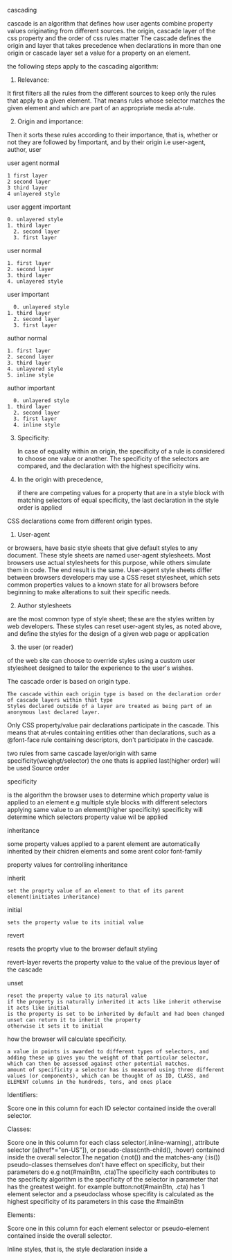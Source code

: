 cascading

  cascade is an algorithm that defines how user agents combine property values originating from different sources.
  the origin, cascade layer of the css property and the order of css rules matter
  The cascade defines the origin and layer that takes precedence when declarations in more than one origin or cascade layer set a value for a property on an element.


the following steps apply to the cascading algorithm:


1. Relevance:

  It first filters all the rules from the different sources to keep only the rules that apply to a given element. That means rules whose selector matches the given element and which are part of an appropriate media at-rule.


2. Origin and importance: 

  Then it sorts these rules according to their importance, that is, whether or not they are followed by !important, and by their origin i.e user-agent, author, user


  user agent normal

    1 first layer
    2 second layer
    3 third layer
    4 unlayered style

  user aggent important

    0. unlayered style
    1. third layer
      2. second layer
      3. first layer
      
  user normal

    1. first layer
    2. second layer
    3. third layer
    4. unlayered style

  user important

      0. unlayered style
    1. third layer
      2. second layer
      3. first layer

  author normal

    1. first layer
    2. second layer
    3. third layer
    4. unlayered style
    5. inline style

  author important

      0. unlayered style
    1. third layer
      2. second layer
      3. first layer
      4. inline style


3. Specificity:

    In case of equality within an origin, the specificity of a rule is considered to choose one value or another. The specificity of the selectors are compared, and the declaration with the highest specificity wins.

4.  In the origin with precedence,

     if there are competing values for a property that are in a style block with matching selectors of equal specificity, the last declaration in the style order is applied


CSS declarations come from different origin types.

1. User-agent

  or browsers, have basic style sheets that give default styles to any document. These style sheets are named user-agent stylesheets. Most browsers use actual stylesheets for this purpose, while others simulate them in code. The end result is the same.
  User-agent style sheets differ between browsers developers may use a CSS reset stylesheet, which sets common properties values to a known state for all browsers before beginning to make alterations to suit their specific needs.

2. Author stylesheets 

  are the most common type of style sheet; these are the styles written by web developers. These styles can reset user-agent styles, as noted above, and define the styles for the design of a given web page or application

3. the user (or reader) 

  of the web site can choose to override styles using a custom user stylesheet designed to tailor the experience to the user's wishes. 

  The cascade order is based on origin type. 

    The cascade within each origin type is based on the declaration order of cascade layers within that type
    Styles declared outside of a layer are treated as being part of an anonymous last declared layer.


Only CSS property/value pair declarations participate in the cascade. This means that at-rules containing entities other than declarations, such as a @font-face rule containing descriptors, don't participate in the cascade.




two rules from same cascade layer/origin with same specificity(weighgt/selector) the one thats is applied last(higher order) will be used
Source order

specificity

  is the algorithm the browser uses to determine which property value is applied to an element
  e.g multiple style blocks with different selectors applying same value to an element(higher specificity)
  specificity will determine which selectors property value wil be applied 


inheritance

  some property values applied to a parent element are automatically inherited by their chidren elements and some arent 
  color font-family


property values for controlling inheritance 

  inherit

    set the proprty value of an element to that of its parent element(initiates inheritance)
  initial

    sets the property value to its initial value

  revert

  resets the proprty vlue to the browser default styling

  revert-layer
    reverts the property value to the value of the previous layer of the cascade

  unset

    reset the property value to its natural value
    if the property is naturally inherited it acts like inherit otherwise it acts like initial
    is the property is set to be inherited by default and had been changed  unset can return it to inherit the property
    otherwise it sets it to initial


 how the browser will calculate specificity.

    a value in points is awarded to different types of selectors, and adding these up gives you the weight of that particular selector, which can then be assessed against other potential matches.
    amount of specificity a selector has is measured using three different values (or components), which can be thought of as ID, CLASS, and ELEMENT columns in the hundreds, tens, and ones place


Identifiers: 
  
  Score one in this column for each ID selector contained inside the overall selector.


Classes: 

  Score one in this column for each class selector(.inline-warning), attribute selector (a[href*="en-US"]), or pseudo-class(:nth-child(), :hover) contained inside the overall selector.The negation (:not()) and the matches-any (:is()) pseudo-classes themselves don't have effect on specificity, but their parameters do e.g not(#mainBtn, .cta)The specificity each contributes to the specificity algorithm is the specificity of the selector in parameter that has the greatest weight. for example button:not(#mainBtn, .cta)
  has 1 element selector and a pseudoclass whose specifity is calculated as the highest specificity of its parameters in this case the 
  #mainBtn


Elements: 

  Score one in this column for each element selector or pseudo-element contained inside the overall selector.
  
  Inline styles, that is, the style declaration inside a <style> attribute take precedence over all normal styles, no matter the specificity.

There are three factors to consider, listed here in increasing order of importance. Later ones overrule earlier ones

  Source order
  Specificity
  Importance


The effect of CSS location

  it is important to note that the precedence of a CSS declaration depends on what stylesheet and cascade layer it is specified in.
  possible for users to set custom stylesheets to override the developer's styles
  declare developer styles in cascade layers
  you can make non-layered styles override styles declared in layers
  you can make styles declared in later layers override styles from earlier declared layers
  you can import the external stylesheet into a cascade layer so that all of your styles easily override the imported styles without worrying about third-party selector specificity.


Order of overriding declarations

  1. Declarations in user agent style sheets (e.g. the browser's default styles, used when no other styling is set).
  2. Declarations in user stylesheets  (custom styles set by a user).
  3. Declarations in author stylesheets (these are the styles set by us, the web developers).
  4. Important declarations in author style sheets
  5. Important declarations in user style sheets
  6. Important declarations in user agent style sheets



When you declare CSS in cascade layers, the order of precedence is determined by the order in which the layers are declared
CSS styles declared outside of any layer are combined together, in the order in which those styles are declared, into an unnamed layer, as if it were the last declared layer.
later layers take precedence over earlier defined layers except for the important declarations, which take precedence over all other declarations.

When you have multiple style blocks in different layers providing competing values for a property on a single element
the layer in which the styles are declared determine the precedence
Specifity between layers doesn't matter, but specificity within a single layer still does.

    Precedence Order,	Style Origin,	Importance

    1	user-agent - first declared layer	normal
    user-agent - last declared layer
    user-agent - unlayered styles

    2	user - first declared layer	normal
    user - last declared layer
    user - unlayered styles

    3	author - first declared layer	normal
    author - last declared layer
    author - unlayered styles
    inline style

    4	animations	

    5	author - unlayered styles	!important
    author - last declared layer
    author - first declared layer
    inline style

    6	user - unlayered styles	!important
    user - last declared layer
    user - first declared styles

    7	user-agent - unlayered styles	!important
    user-agent - last declared layer
    user-agent - first declared styles

    8	transitions	


Resetting styles

  After your content has finished altering styles, it may find itself in a situation where it needs to restore them to a known state. This may happen in cases of animations, theme changes, and so forth.The CSS property all lets you quickly set (almost) everything in CSS back to a known state.

    all lets you opt to immediately restore all properties to:

      1. initial (default) state 
      2. a specific origin (the user-agent stylesheet, the author stylesheet, or the user stylesheet unset
      3. the state inherited from the previous level of the cascade  revert layer

    Important styles declared outside of any cascade layer have lower precedence than those declared as part of a layer



SELECTORS

  ID 
  CLASSES
  TYPE/ELEMENTS
  PSEUDO-CLASSES selects elements that are in a specific state,
  PSEUDO-ELEMENTS style part of an element other than the element itself
  universal selector *


  article :first-child selects all the first children of the article element

  article:first-child selects any article element that is the first child of its parent

  Child combinator >

    It matches only those elements matched by the second selector that are the direct children of elements matched by the first
    Descendant elements further down the hierarchy don't match
    article > p selects all the paragraphs that are direct children of the article element

  Descendant combinator (" ")

    typically represented by a single space (" ") character
    two selectors such that elements matched by the second selector are selected if they have an ancestor (parent, parent's parent, parent's parent's parent, etc) element matching the first selector.
    article p selects all the paragraphs that are descendants of the article element 
    Selectors that utilize a descendant combinator are called descendant selectors.


  Adjacent sibling combinator

    The adjacent sibling selector (+) is placed between two CSS selectors. 
    It matches only those elements matched by the second selector that are <i>the next sibling</i> (immediately preceded) element of the first selector. they have to be directly adjacent to each other.
    p + img

  General sibling combinator

    select siblings of an element even if they are not directly adjacent to the element itself.
    article ~ p selects all the incidences of p that are  that come anywhere after img element and may not be immediate siblings
    the ~ combinator is used to select siblings of an element, even if they are not directly adjacent to the element itself.


  trageting classes on particluar elements use the type.class notation

  targeting elements that have more than one class appplied


  targeting elements by attribute

    li[class] selects all the list items that have the class attribute
    li[class="a"] selects all the list items that have the class attribute set to "a" and no other clases
    li[class~="a"] selects all the list items that have the class attribute set to "a" or another space-separated  class "b" and no other classes


  Substring matching selectors

    li[class^="box-"] selects all the list items that have the class attribute set to a value that starts with "box-"
    li[class$="-box"] selects all the list items that have the class attribute set to a value that ends with "-box"
    li[class*="-box"] selects all the list items that have the class attribute set to a value that contains "-box" anywhere in the value

  Element indices are 1-based.









The box model

Everything in CSS has a box around.

two types of boxes

  1. block box
  2. inline box

TYPES OF DISPLAY

  OUTER DISPLAY TYPE - BLOCK, INLINE

  INNER DISPLAY TYPE - flex, inline-flex, inline-block, block-inline, inline-block, none


block box

  The box will break onto a new line.
  The width and height properties are respected.
  Padding, margin and border will cause other elements to be pushed away from the box
  The box will extend in the inline direction to fill the space available in its container. In most cases, the box will become as wide as its container, filling up 100% of the space available.

inline box

  The box will not break onto a new line.
  The width and height properties will not apply
  Vertical padding, margins, and borders will apply but will not cause other inline boxes to move away from the box.
  Horizontal padding, margins, and borders will apply and will cause other inline boxes to move away from the box.
  Some HTML elements, such as <a>, <span>, <em> and <strong> use inline as their outer display type by default.

CSS box model

  how the different parts of a box — margin, border, padding, and content — work together to create a box that you can see on a page
  Content box: The area where your content is displayed; size it using properties like inline-size and block-size or width and height.
  Padding box: The padding sits around the content as white space; size it using padding and related properties.
  Border box: The border box wraps the content and any padding; size it using border and related properties.
  Margin box: The margin is the outermost layer, wrapping the content, padding, and border as whitespace between this box and other elements; size it using margin and related properties.


The standard CSS box model

  Any padding and border is added to the content box width to get the full width occupied by the box.
  the margin is not counted towards the actual size of the box — sure, it affects the total space that the box will take up on the page, but only the space outside the box.
    .box {
      box-sizing: content-box;
    }

The alternative CSS box 

  any width is the width of the visible box on the page.The content area width is that width minus the width for the padding and border.
  No need to add up the border and padding to get the real size of the box.


    html {
      box-sizing: border-box;
    }
    *, *::before, *::after {
      box-sizing: inherit;
    }



Margin

  The margin is an invisible space around your box. It pushes other elements away from the box.
  Margins can have positive or negative values. Setting a negative margin on one side of your box can cause it to overlap other things on the page.

Margin collapsing

  The top and bottom margins of blocks are sometimes combined (collapsed) into a single margin whose size is the largest of the individual margins (or just one of them, if they are equal), 


  two elements whose margins touch have positive or negative margins:
    1. Two positive margins will combine to become one margin. Its size will be equal to the largest individual margin.
    2. Two negative margins will combine to become one margin. Its size will be equal to the smallest individual margin. the one closest to zero
    3. If one margin is negative, its value will be subtracted from the total.


Margin collapsing occurs in three basic cases:

  Adjacent siblings

    The margins of adjacent siblings are collapsed into a single margin.
  No content separating parent and descendants
    The margins of the parent and descendants are collapsed into a single margin.
    If there is no border, padding, inline part The collapsed margin ends up outside the parent.
  Empty blocks
  If there is no border, padding, inline content, height, or min-height to separate a block's margin-top from its margin-bottom, then its top and bottom margins collapse.




Borders

    The border is drawn between the margin and the padding of a box. If you are using the standard box model, the size of the border is added to the width and height of the box. If you are using the alternative box model then the size of the border makes the content box smaller as it takes up some of that available width and height.





Padding

  The padding sits between the border and the content area and is used to push the content away from the border. Unlike margins, you cannot have a negative padding. Any background applied to your element will display behind the padding.


display: inline-block

  special value of display, which provides a middle ground between inline and block
  use it if you do not want an item to break onto a new line but you want its height and width to be respected
  unlike inline
  The width and height properties are respected.
    padding, margin, and border will cause other elements to be pushed away from the box.
    It does not, however, break onto a new line,

  for example a span with a width height padding and border appllied to it
  the height and width are ignored
  the vertical margin padding and border apply but do not make the sorrounding items respect the width and height of the span
  the horizontal margin padding and border apply and make the surrounding items respect horizontal space
  if you add inline block the item doesnt break to ane wline but its vertical boder margin and padding apply and make the surrounding items respect the height of the span

  when padding of an inline element appears to overlap the border of the parent block set the display of the element to inline-blockso that its vertical space is respected

  <img  href="https://developer.mozilla.org/en-US/docs/Learn/CSS/Building_blocks/The_box_model/box-model-devtools.png"/>


  A writing mode in CSS refers to whether the text is running horizontally or vertically. The writing-mode  property lets us switch from one writing mode to another.

  writing-mode: horizontal-tb

    a writing mode that is written horizontally and block direction from the top of the page to the bottom of the page. 
    block-top to bottom inline block-left to right

  writing-mode: vertical-lr

    this is a writing mode that is written vertically and block direction is from left to right. 
    block-left to right inline block-top to bottom
  writing-mode: vertical-rl

    this is a writing mode that is written vertically and  block flows from right to left.
    block-right to left inline top to bottom



When we switch the writing mode, we are changing which direction is block and which is inline.

  In a horizontal-tb writing mode the block direction runs from top to bottom;
  In a vertical-lr writing mode the block direction runs from left to right;
  In a vertical-rl writing mode the block direction runs from right to left.

  block dimension is always the direction blocks are displayed on the page in the writing mode in use
  inline dimension is always the direction a sentence flows.
      ![alt text](https://developer.mozilla.org/en-US/docs/Learn/CSS/Building_blocks/Handling_different_text_directions/horizontal-tb.png)

Logical properties and values (flow relative versions of the physical properties)

  two boxes again — one with a horizontal-tb writing mode and one with vertical-rl. I have given both of these boxes a width. You can see that when the box is in the vertical writing mode, it still has a width, and this is causing the text to overflow.
  When we're in a vertical writing mode we want the box to expand in the block dimension just like it does in the horizontal mode
  CSS has recently developed a set of mapped properties. These essentially replace physical properties — things like width and height — with logical, or flow relative versions.
  The property mapped to width when in a horizontal writing mode is called inline-size  it refers to the size in the inline dimension
  The property for height is named block-size and is the size in the block dimension.
  margin-block-start and margin-block-end are the margins in the block dimension. top to bottom
  margin-inline-start and margin-inline-end are the margins in the inline dimension. left to right
  padding-block-start and padding-block-end are the paddings in the block dimension. top to bottom
  padding-inline-start and padding-inline-end are the paddings in the inline dimension. left to right

  margin-block-start — this will always refer to the margin at the start of the block dimension.
  margin-block-end — this will always refer to the margin at the end of the block dimension.
  margin-inline-start — this will always refer to the margin at the start of the inline dimension.
  margin-inline-end — this will always refer to the margin at the end of the inline dimension.

  top - block-start
  bottom - block-end
  left - inline-start
  right - inline-end


  Block Formatting Context

  when you use a value of overflow such as scroll or auto, you create a Block Formatting Context
  The content of the box that you have changed the value of overflow for acquires a self-contained layout. Content outside the container cannot poke into the container, and nothing can poke out of that container into the surrounding layout. This enables scrolling behavior


CSS values and units

  Lengths

    The numeric type you will come across most frequently is <length>. For example, 10px (pixels) or 30em. There are two types of lengths used in CSS — relative and absolute.
    Absolute length units

      they are not relative to anything else, and are generally considered to always be the same size.
          Unit	Name	Equivalent to
          cm	Centimeters	1cm = 37.8px = 25.2/64in
          mm	Millimeters	1mm = 1/10th of 1cm
          Q	Quarter-millimeters	1Q = 1/40th of 1cm
          in	Inches	1in = 2.54cm = 96px
          pc	Picas	1pc = 1/6th of 1in
          pt	Points	1pt = 1/72nd of 1in
          px	Pixels	1px = 1/96th of 1in

    
   

